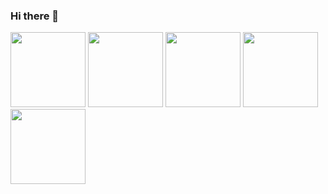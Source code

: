 ### Hi there 👋

<a href="https://www.credly.com/badges/146b9c62-6920-41ee-ad7d-21aa426fd3cb"><img src="https://images.credly.com/size/680x680/images/00634f82-b07f-4bbd-a6bb-53de397fc3a6/image.png" width=120px></a>
<a href="https://www.credly.com/badges/ffafd6d0-02de-4501-8df4-6e271b5cfd3d"><img src="https://images.credly.com/size/680x680/images/0e284c3f-5164-4b21-8660-0d84737941bc/image.png" width=120px></a>
<a href="https://www.credly.com/badges/01856b6d-0910-4b71-b2ea-775070f9ea07"><img src="https://images.credly.com/size/680x680/images/b9feab85-1a43-4f6c-99a5-631b88d5461b/image.png" width=120px></a>
<a href="https://www.credly.com/badges/5e79d3bc-2b02-4a46-a05b-a2c625dd8b64"><img src="https://images.credly.com/size/680x680/images/f0d3fbb9-bfa7-4017-9989-7bde8eaf42b1/image.png" width=120px></a>
<a href="https://www.credly.com/badges/ea6013fe-eddb-492c-a1eb-6ff0d62ab76e"><img src="https://images.credly.com/size/680x680/images/2d84e428-9078-49b6-a804-13c15383d0de/image.png" width=120px></a>

